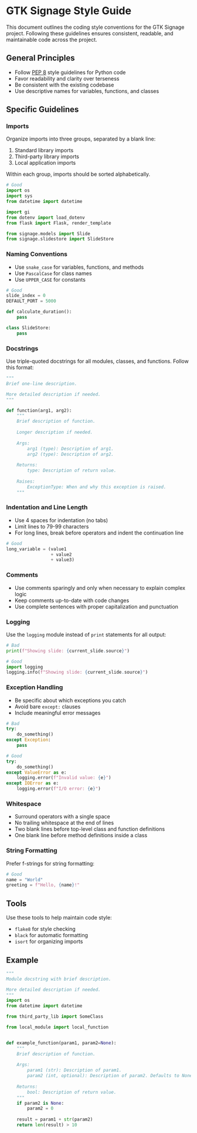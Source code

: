 # GTK Signage Style Guide

This document outlines the coding style conventions for the GTK Signage project. Following these guidelines ensures consistent, readable, and maintainable code across the project.

## General Principles

- Follow [PEP 8](https://www.python.org/dev/peps/pep-0008/) style guidelines for Python code
- Favor readability and clarity over terseness
- Be consistent with the existing codebase
- Use descriptive names for variables, functions, and classes

## Specific Guidelines

### Imports

Organize imports into three groups, separated by a blank line:
1. Standard library imports
2. Third-party library imports
3. Local application imports

Within each group, imports should be sorted alphabetically.

```python
# Good
import os
import sys
from datetime import datetime

import gi
from dotenv import load_dotenv
from flask import Flask, render_template

from signage.models import Slide
from signage.slidestore import SlideStore
```

### Naming Conventions

- Use `snake_case` for variables, functions, and methods
- Use `PascalCase` for class names
- Use `UPPER_CASE` for constants

```python
# Good
slide_index = 0
DEFAULT_PORT = 5000

def calculate_duration():
    pass

class SlideStore:
    pass
```

### Docstrings

Use triple-quoted docstrings for all modules, classes, and functions. Follow this format:

```python
"""
Brief one-line description.

More detailed description if needed.
"""

def function(arg1, arg2):
    """
    Brief description of function.
    
    Longer description if needed.
    
    Args:
        arg1 (type): Description of arg1.
        arg2 (type): Description of arg2.
        
    Returns:
        type: Description of return value.
        
    Raises:
        ExceptionType: When and why this exception is raised.
    """
```

### Indentation and Line Length

- Use 4 spaces for indentation (no tabs)
- Limit lines to 79-99 characters
- For long lines, break before operators and indent the continuation line

```python
# Good
long_variable = (value1 
                 + value2 
                 + value3)
```

### Comments

- Use comments sparingly and only when necessary to explain complex logic
- Keep comments up-to-date with code changes
- Use complete sentences with proper capitalization and punctuation

### Logging

Use the `logging` module instead of `print` statements for all output:

```python
# Bad
print(f"Showing slide: {current_slide.source}")

# Good
import logging
logging.info(f"Showing slide: {current_slide.source}")
```

### Exception Handling

- Be specific about which exceptions you catch
- Avoid bare `except:` clauses
- Include meaningful error messages

```python
# Bad
try:
    do_something()
except Exception:
    pass

# Good
try:
    do_something()
except ValueError as e:
    logging.error(f"Invalid value: {e}")
except IOError as e:
    logging.error(f"I/O error: {e}")
```

### Whitespace

- Surround operators with a single space
- No trailing whitespace at the end of lines
- Two blank lines before top-level class and function definitions
- One blank line before method definitions inside a class

### String Formatting

Prefer f-strings for string formatting:

```python
# Good
name = "World"
greeting = f"Hello, {name}!"
```

## Tools

Use these tools to help maintain code style:
- `flake8` for style checking
- `black` for automatic formatting
- `isort` for organizing imports

## Example

```python
"""
Module docstring with brief description.

More detailed description if needed.
"""
import os
from datetime import datetime

from third_party_lib import SomeClass

from local_module import local_function


def example_function(param1, param2=None):
    """
    Brief description of function.
    
    Args:
        param1 (str): Description of param1.
        param2 (int, optional): Description of param2. Defaults to None.
        
    Returns:
        bool: Description of return value.
    """
    if param2 is None:
        param2 = 0
        
    result = param1 + str(param2)
    return len(result) > 10
```